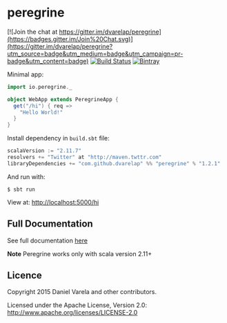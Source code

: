 # peregrine

[![Join the chat at https://gitter.im/dvarelap/peregrine](https://badges.gitter.im/Join%20Chat.svg)](https://gitter.im/dvarelap/peregrine?utm_source=badge&utm_medium=badge&utm_campaign=pr-badge&utm_content=badge)
[![Build Status](https://travis-ci.org/dvarelap/peregrine.svg)](https://travis-ci.org/dvarelap/peregrine)
[![Bintray](https://img.shields.io/bintray/v/dvarelap/maven/peregrine.svg)]()

Minimal app:
```scala
import io.peregrine._

object WebApp extends PeregrineApp {
  get("/hi") { req =>
    "Hello World!"
  }
}
```

Install dependency in `build.sbt` file:
```scala
scalaVersion := "2.11.7"
resolvers += "Twitter" at "http://maven.twttr.com"
libraryDependencies += "com.github.dvarelap" %% "peregrine" % "1.2.1"
```

And run with:
```batch
$ sbt run
```

View at: [http://localhost:5000/hi](http://localhost:5000/hi)

## Full Documentation
See full documentation [here](docs.md)

**Note** Peregrine works only with scala version 2.11+

## Licence
Copyright 2015 Daniel Varela and other contributors.

Licensed under the Apache License, Version 2.0: http://www.apache.org/licenses/LICENSE-2.0
